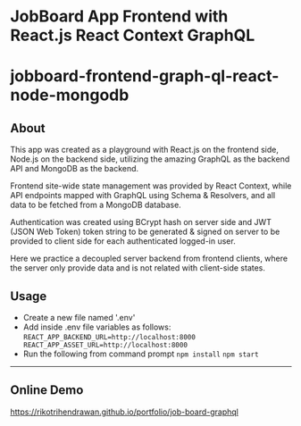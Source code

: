 # JobBoard App Frontend with React.js React Context GraphQL

# jobboard-frontend-graph-ql-react-node-mongodb

## About

This app was created as a playground with React.js on the frontend side, Node.js on the backend side, utilizing the amazing GraphQL as the backend API and MongoDB as the backend.

Frontend site-wide state management was provided by React Context, while API endpoints mapped with GraphQL using Schema & Resolvers, and all data to be fetched from a MongoDB database.

Authentication was created using BCrypt hash on server side and JWT (JSON Web Token) token string to be generated & signed on server to be provided to client side for each authenticated logged-in user.

Here we practice a decoupled server backend from frontend clients, where the server only provide data and is not related with client-side states.

## Usage
- Create a new file named '.env'
- Add inside .env file variables as follows:
`REACT_APP_BACKEND_URL=http://localhost:8000
REACT_APP_ASSET_URL=http://localhost:8000`
- Run the following from command prompt
`npm install`
`npm start`

----------------
## Online Demo
<https://rikotrihendrawan.github.io/portfolio/job-board-graphql>
